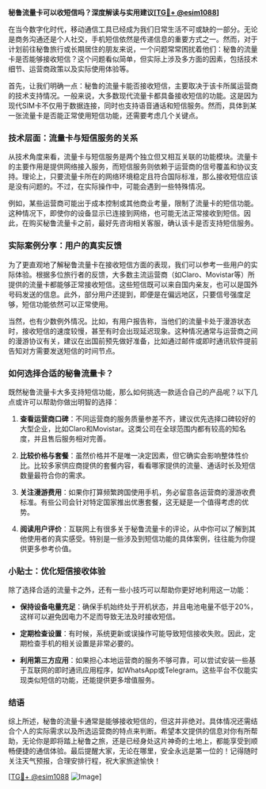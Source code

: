 **秘鲁流量卡可以收短信吗？深度解读与实用建议[[TG💪+ @esim1088](https://t.me/s/esim1088)]**

在当今数字化时代，移动通信工具已经成为我们日常生活不可或缺的一部分。无论是商务沟通还是个人社交，手机短信依然是传递信息的重要方式之一。然而，对于计划前往秘鲁旅行或长期居住的朋友来说，一个问题常常困扰着他们：秘鲁的流量卡是否能够接收短信？这个问题看似简单，但实际上涉及多方面的因素，包括技术细节、运营商政策以及实际使用体验等。

首先，让我们明确一点：秘鲁的流量卡能否接收短信，主要取决于该卡所属运营商的技术支持情况。一般来说，大多数现代流量卡都具备接收短信的功能。这是因为现代SIM卡不仅用于数据连接，同时也支持语音通话和短信服务。然而，具体到某一张流量卡是否能正常使用短信功能，还需要考虑几个关键点。

### 技术层面：流量卡与短信服务的关系

从技术角度来看，流量卡与短信服务是两个独立但又相互关联的功能模块。流量卡的主要作用是提供网络接入服务，而短信服务则依赖于运营商的信号覆盖和协议支持。理论上，只要流量卡所在的网络环境稳定且符合国际标准，那么接收短信应该是没有问题的。不过，在实际操作中，可能会遇到一些特殊情况。

例如，某些运营商可能出于成本控制或其他商业考量，限制了流量卡的短信功能。这种情况下，即使你的设备显示已连接到网络，也可能无法正常接收到短信。因此，在购买秘鲁流量卡之前，最好先咨询相关客服，确认该卡是否支持短信服务。

### 实际案例分享：用户的真实反馈

为了更直观地了解秘鲁流量卡在接收短信方面的表现，我们可以参考一些用户的实际体验。根据多位旅行者的反馈，大多数主流运营商（如Claro、Movistar等）所提供的流量卡都能够正常接收短信。这些短信既可以来自国内亲友，也可以是国外号码发送的信息。此外，部分用户还提到，即便是在偏远地区，只要信号强度足够，短信功能依然可以正常使用。

当然，也有少数例外情况。比如，有用户报告称，当他们的流量卡处于漫游状态时，接收短信的速度较慢，甚至有时会出现延迟现象。这种情况通常与运营商之间的漫游协议有关，建议在出国前预先做好准备，比如通过邮件或即时通讯软件提前告知对方需要发送短信的时间节点。

### 如何选择合适的秘鲁流量卡？

既然秘鲁流量卡大多支持短信功能，那么如何挑选一款适合自己的产品呢？以下几点或许可以帮助你做出明智的选择：

1. **查看运营商口碑**：不同运营商的服务质量参差不齐，建议优先选择口碑较好的大型企业，比如Claro和Movistar。这类公司在全球范围内都有较高的知名度，并且售后服务相对完善。

2. **比较价格与套餐**：虽然价格并不是唯一决定因素，但它确实会影响整体性价比。比较多家供应商提供的套餐内容，看看哪家提供的流量、通话时长及短信数量最符合你的需求。

3. **关注漫游费用**：如果你打算频繁跨国使用手机，务必留意各运营商的漫游收费标准。有些公司会针对特定国家推出优惠套餐，这无疑是一个值得考虑的优势。

4. **阅读用户评价**：互联网上有很多关于秘鲁流量卡的评论，从中你可以了解到其他使用者的真实感受。特别是一些涉及到短信功能的具体案例，往往能为你提供更多参考价值。

### 小贴士：优化短信接收体验

除了选择合适的流量卡之外，还有一些小技巧可以帮助你更好地利用这一功能：

- **保持设备电量充足**：确保手机始终处于开机状态，并且电池电量不低于20%，这样可以避免因电力不足而导致无法及时接收短信。
  
- **定期检查设置**：有时候，系统更新或误操作可能导致短信接收失败。因此，定期检查手机的相关设置是非常必要的。

- **利用第三方应用**：如果担心本地运营商的服务不够可靠，可以尝试安装一些基于互联网的即时通讯应用程序，如WhatsApp或Telegram。这些平台不仅能实现类似短信的功能，还能提供更多增值服务。

### 结语

综上所述，秘鲁的流量卡通常是能够接收短信的，但这并非绝对。具体情况还需结合个人的实际需求以及所选运营商的特点来判断。希望本文提供的信息对你有所帮助，无论你是即将踏上秘鲁之旅，还是已经身处这片神奇的土地上，都能享受到顺畅便捷的通信体验。最后提醒大家，无论在哪里，安全永远是第一位的！记得随时关注天气预报，合理安排行程，祝大家旅途愉快！

[[TG💪+ @esim1088](https://t.me/s/esim1088) ![Image](https://i.postimg.cc/4NQfJmqS/Snipaste-2025-05-13-00-14-12.png)]
